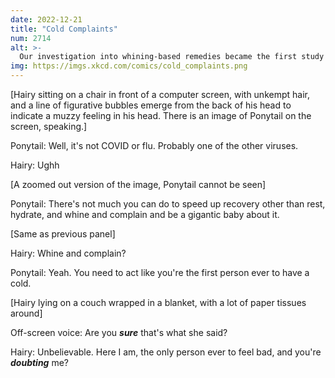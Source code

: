 ```yaml
---
date: 2022-12-21
title: "Cold Complaints"
num: 2714
alt: >-
  Our investigation into whining-based remedies became the first study to be halted by the IRB on the grounds that the treatment group was 'too annoying.'
img: https://imgs.xkcd.com/comics/cold_complaints.png
---
```

[Hairy sitting on a chair in front of a computer screen, with unkempt hair, and a line of figurative bubbles emerge from the back of his head to indicate a muzzy feeling in his head. There is an image of Ponytail on the screen, speaking.]

Ponytail: Well, it's not COVID or flu. Probably one of the other viruses.

Hairy: Ughh

[A zoomed out version of the image, Ponytail cannot be seen]

Ponytail: There's not much you can do to speed up recovery other than rest, hydrate, and whine and complain and be a gigantic baby about it.

[Same as previous panel]

Hairy: Whine and complain?

Ponytail: Yeah. You need to act like you're the first person ever to have a cold.

[Hairy lying on a couch wrapped in a blanket, with a lot of paper tissues around]

Off-screen voice: Are you ***sure*** that's what she said?

Hairy: Unbelievable. Here I am, the only person ever to feel bad, and you're ***doubting*** me?